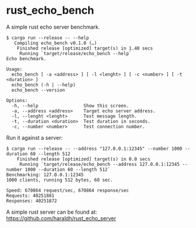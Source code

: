 # rust_echo_bench
A simple rust echo server benchmark.

```
$ cargo run --release -- --help
   Compiling echo_bench v0.1.0 (…)
    Finished release [optimized] target(s) in 1.40 secs
     Running `target/release/echo_bench --help`
Echo benchmark.

Usage:
  echo_bench [ -a <address> ] [ -l <lenght> ] [ -c <number> ] [ -t <duration> ]
  echo_bench (-h | --help)
  echo_bench --version

Options:
  -h, --help                 Show this screen.
  -a, --address <address>    Target echo server address.
  -l, --lenght <lenght>      Test message length.
  -t, --duration <duration>  Test duration in seconds.
  -c, --number <number>      Test connection number.
```

Run it against a server:
```
$ cargo run --release -- --address "127.0.0.1:12345" --number 1000 --duration 60 --length 512
    Finished release [optimized] target(s) in 0.0 secs
     Running `target/release/echo_bench --address 127.0.0.1:12345 --number 1000 --duration 60 --length 512`
Benchmarking: 127.0.0.1:12345
1000 clients, running 512 bytes, 60 sec.

Speed: 670864 request/sec, 670864 response/sec
Requests: 40251881
Responses: 40251872
```

A simple rust server can be found at: https://github.com/haraldh/rust_echo_server
